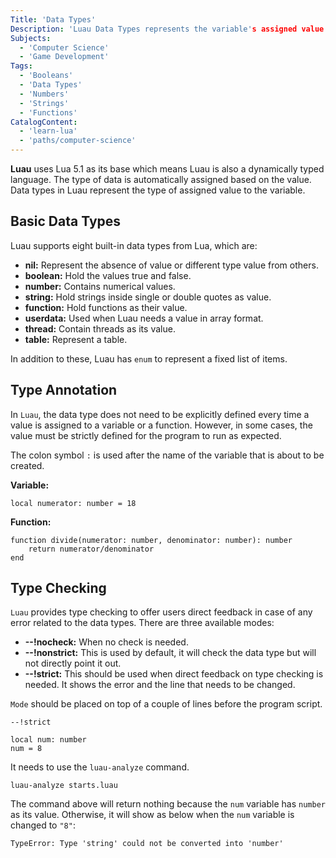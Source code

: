 ```yaml
---
Title: 'Data Types'
Description: 'Luau Data Types represents the variable's assigned value type.'
Subjects:
  - 'Computer Science'
  - 'Game Development'
Tags:
  - 'Booleans'
  - 'Data Types'
  - 'Numbers'
  - 'Strings'
  - 'Functions'
CatalogContent:
  - 'learn-lua'
  - 'paths/computer-science'
---
```


**Luau** uses Lua 5.1 as its base which means Luau is also a dynamically typed language. The type of data is automatically assigned based on the value. Data types in Luau represent the type of assigned value to the variable.

## Basic Data Types

Luau supports eight built-in data types from Lua, which are:

- **nil:** Represent the absence of value or different type value from others.
- **boolean:** Hold the values true and false.
- **number:** Contains numerical values.
- **string:** Hold strings inside single or double quotes as value.
- **function:** Hold functions as their value.
- **userdata:** Used when Luau needs a value in array format.
- **thread:** Contain threads as its value.
- **table:** Represent a table.

In addition to these, Luau has `enum` to represent a fixed list of items.

## Type Annotation

In `Luau`, the data type does not need to be explicitly defined every time a value is assigned to a variable or a function. However, in some cases, the value must be strictly defined for the program to run as expected.

The colon symbol `:` is used after the name of the variable that is about to be created.

**Variable:**

```luau
local numerator: number = 18
```

**Function:**

```luau
function divide(numerator: number, denominator: number): number
    return numerator/denominator
end
```

## Type Checking

`Luau` provides type checking to offer users direct feedback in case of any error related to the data types. There are three available modes:

- **--!nocheck:** When no check is needed.
- **--!nonstrict:** This is used by default, it will check the data type but will not directly point it out.
- **--!strict:** This should be used when direct feedback on type checking is needed. It shows the error and the line that needs to be changed.

`Mode` should be placed on top of a couple of lines before the program script.

```luau
--!strict

local num: number
num = 8
```

It needs to use the `luau-analyze` command.

```script
luau-analyze starts.luau
```

The command above will return nothing because the `num` variable has `number` as its value. Otherwise, it will show as below when the `num` variable is changed to `"8"`:

```script
TypeError: Type 'string' could not be converted into 'number'
```
